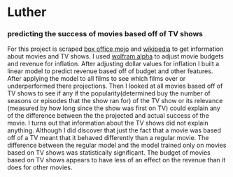 # Luther
### predicting the success of movies based off of TV shows 

For this project is scraped [box office mojo](http://www.boxofficemojo.com/) and [wikipedia](https://en.wikipedia.org/) to get information about movies and TV shows. I used [wolfram alpha](http://www.wolframalpha.com/) to adjust movie budgets and revenue for inflation.  After adjusting dollar values for inflation I built a linear model to predict revenue based off of budget and other features.  After applying the model to all films to see which films over or underperformed there projections.  Then I looked at all movies based off of TV shows to see if any if the popularity(determined buy the number of seasons or episodes that the show ran for) of the TV show or its relevance (measured by how long since the show was first on TV) could explain any of the difference between the the projected and actual success of the movie.  I turns out that information about the TV shows did not explain anything.  Although I did discover that just the fact that a movie was based off of a TV meant that it behaved differently than a regular movie.  The difference between the regular model and the model trained only on movies based on TV shows was statistically significant.  The budget of movies based on TV shows appears to have less of an effect on the revenue than it does for other movies. 